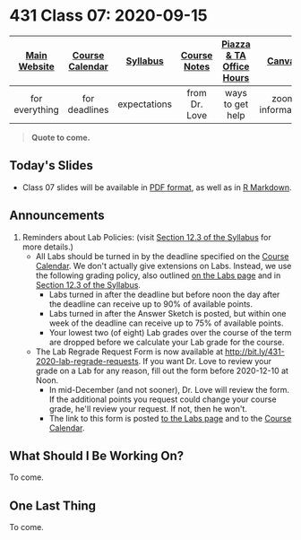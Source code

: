 # 431 Class 07: 2020-09-15

[Main Website](https://thomaselove.github.io/431/) | [Course Calendar](https://thomaselove.github.io/431/calendar.html) | [Syllabus](https://thomaselove.github.io/431-2020-syllabus/) | [Course Notes](https://thomaselove.github.io/431-notes/) | [Piazza & TA Office Hours](https://thomaselove.github.io/431/contact.html) | [Canvas](https://canvas.case.edu) | [Data and Code](https://thomaselove.github.io/431/data_index.html)
:-----------: | :--------------: | :----------: | :---------: | :-------------: | :-----------: | :------------:
for everything | for deadlines | expectations | from Dr. Love | ways to get help | zoom information | for downloads

> **Quote to come.** 

## Today's Slides

- Class 07 slides will be available in [PDF format](https://github.com/THOMASELOVE/431-2020/blob/master/classes/class07/431_class-07-slides_2020.pdf), as well as in [R Markdown](https://github.com/THOMASELOVE/431-2020/blob/master/classes/class07/431_class-07-slides_2020.Rmd).

## Announcements

1. Reminders about Lab Policies: (visit [Section 12.3 of the Syllabus](https://thomaselove.github.io/431-2020-syllabus/deliverables-assignments.html#labs) for more details.)
    - All Labs should be turned in by the deadline specified on the [Course Calendar](https://thomaselove.github.io/431/calendar.html). We don't actually give extensions on Labs. Instead, we use the following grading policy, also outlined [on the Labs page](https://github.com/THOMASELOVE/431-2020/blob/master/labs/README.md) and in [Section 12.3 of the Syllabus](https://thomaselove.github.io/431-2020-syllabus/deliverables-assignments.html#labs). 
        - Labs turned in after the deadline but before noon the day after the deadline can receive up to 90% of available points. 
        - Labs turned in after the Answer Sketch is posted, but within one week of the deadline can receive up to 75% of available points.
        - Your lowest two (of eight) Lab grades over the course of the term are dropped before we calculate your Lab grade for the course.
    - The Lab Regrade Request Form is now available at http://bit.ly/431-2020-lab-regrade-requests. If you want Dr. Love to review your grade on a Lab for any reason, fill out the form before 2020-12-10 at Noon. 
        - In mid-December (and not sooner), Dr. Love will review the form. If the additional points you request could change your course grade, he'll review your request. If not, then he won't. 
        - The link to this form is posted [to the Labs page](https://github.com/THOMASELOVE/431-2020/blob/master/labs/README.md#grading-errors-and-regrade-requests) and to the [Course Calendar](https://thomaselove.github.io/431/calendar.html).

## What Should I Be Working On?

To come.

## One Last Thing

To come.



